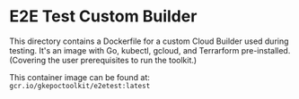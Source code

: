 # E2E Test Custom Builder 

This directory contains a Dockerfile for a custom Cloud Builder used during testing. It's an image with Go, kubectl, gcloud, and Terrarform pre-installed. (Covering the user prerequisites to run the toolkit.)

This container image can be found at: `gcr.io/gkepoctoolkit/e2etest:latest`
